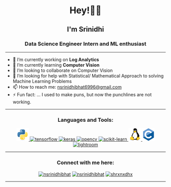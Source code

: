 <h1 align="center">Hey!👋🏻</h1>
<h2 align="center">I'm Srinidhi</h2>
<h3 align="center">Data Science Engineer Intern and ML enthusiast</h3>

<hr>

- 🔭 I’m currently working on **Log Analytics**
- 🌱 I’m currently learning **Computer Vision**
- 👯 I’m looking to collaborate on Computer Vision 
- 🤔 I’m looking for help with Statistical/ Mathematical Approach to solving Machine Learning Problems
- 📫 How to reach me: [nsrinidhibhat6996@gmail.com](nsrinidhibhat6996@gmail.com)
- ⚡ Fun fact: ... I used to make puns, but now the punchlines are not working. 

<hr>

<h3 align="center">Languages and Tools:</h3>
<p align="center"> 
<a href="https://www.python.org" target="_blank"> <img src="https://raw.githubusercontent.com/devicons/devicon/master/icons/python/python-original.svg" alt="python" width="40" height="40"/> </a> 
<a href="https://www.tensorflow.org" target="_blank"> <img src="https://www.vectorlogo.zone/logos/tensorflow/tensorflow-icon.svg" alt="tensorflow" width="40" height="40"/> </a> <a href="https://keras.io/" target="_blank"> <img src="https://upload.wikimedia.org/wikipedia/commons/a/ae/Keras_logo.svg" alt="keras" width="40" height="40"/> </a> 
<a href="https://opencv.org/" target="_blank"> <img src="https://upload.wikimedia.org/wikipedia/commons/thumb/3/32/OpenCV_Logo_with_text_svg_version.svg/146px-OpenCV_Logo_with_text_svg_version.svg.png" alt="opencv" width="40" height="40"/> </a> 
<a href="https://scikit-learn.org/stable/" target="_blank"> <img src="https://upload.wikimedia.org/wikipedia/commons/0/05/Scikit_learn_logo_small.svg" alt="scikit-learn" width="40" height="40"/> </a> 
<a href="https://www.linux.org/" target="_blank"> <img src="https://raw.githubusercontent.com/devicons/devicon/master/icons/linux/linux-original.svg" alt="linux" width="40" height="40"/> </a> 
<a href="https://www.cprogramming.com/" target="_blank"> <img src="https://raw.githubusercontent.com/devicons/devicon/master/icons/c/c-original.svg" alt="c" width="40" height="40"/> </a> 
<a href="https://www.adobe.com/in/products/photoshop-lightroom.html" target="_blank"> <img src="https://upload.wikimedia.org/wikipedia/commons/b/b6/Adobe_Photoshop_Lightroom_CC_logo.svg" alt="lightroom" width="40" height="40"/> </a> 

<hr>


<h3 align="center">Connect with me here:</h3>
<p align="center">
<a href="https://twitter.com/nsrinidhibhat" target="blank"><img align="center" src="https://i.ibb.co/P4wygw7/2.png" alt="nsrinidhibhat" height="40" width="40" /></a>
<a href="https://www.linkedin.com/in/srinidhi-bhat-gg/" target="blank"><img align="center" src="https://i.ibb.co/h7q0c48/5.png" alt="nsrinidhibhat" height="40" width="40" /></a>
<a href="https://www.kaggle.com/ggsri123" target="blank"><img align="center" src="https://cdn4.iconfinder.com/data/icons/logos-and-brands/512/189_Kaggle_logo_logos-512.png" alt="shrxnxdhx" height="40" width="40" /></a>
</p>
  
<hr>
